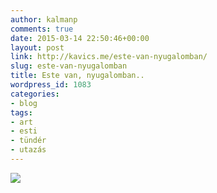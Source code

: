 ```yaml
---
author: kalmanp
comments: true
date: 2015-03-14 22:50:46+00:00
layout: post
link: http://kavics.me/este-van-nyugalomban/
slug: este-van-nyugalomban
title: Este van, nyugalomban..
wordpress_id: 1083
categories:
- blog
tags:
- art
- esti
- tündér
- utazás
---
```


![](/kavicsblog/wp-content/uploads/2015/03/IMG_0026.jpg)
